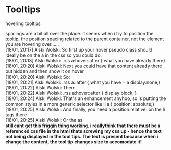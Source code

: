 # Tooltips
hovering tooltips

spacings are a bit all over the place. it seems when i try to position the tooltip, the position spacing related to the parent container, not the element you are hovering over......
</br>[18/01, 20:17] Alski Wolski: So first up your hover pseudo class should ideally be on the a in the css so you could do:
</br>[18/01, 20:18] Alski Wolski: .rss a:hover::after { what you have already there}
</br>[18/01, 20:20] Alski Wolski: Next you could have that content already there but hidden and then show it on hover
</br>[18/01, 20:20] Alski Wolski: So:
</br>[18/01, 20:21] Alski Wolski: .rss a::after { what you have + a display:none;}
</br>[18/01, 20:22] Alski Wolski: Then:
</br>[18/01, 20:22] Alski Wolski: .rss a:hover::after { display:block; }
</br>[18/01, 20:24] Alski Wolski: That's an enhancement anyhoo, so is putting the common styles in a more generic selector like li a { position: absolute;}
</br>[18/01, 20:25] Alski Wolski: And finally, you need a position:relative; on the li tags there
</br>[18/01, 20:25] Alski Wolski: Or the as
</br><b>still cant get this friggin thing working. i reallythink that there must be a referenced css file in the html thats screwing my css up - hence the text not being displayed in the tool tips. The text is present because when i change the content, the tool tip changes size to accomodate it!</b>

